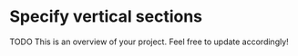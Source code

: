 # Specify vertical sections

TODO
This is an overview of your project. Feel free to update accordingly!
